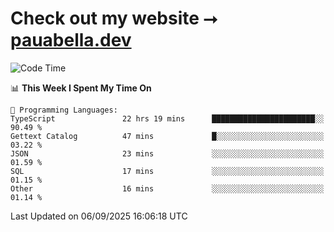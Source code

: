 # Check out my website ⭢ [pauabella.dev](https://pauabella.dev)

<!--START_SECTION:waka-->
![Code Time](http://img.shields.io/badge/Code%20Time-4%2C761%20hrs%2042%20mins-blue)

📊 **This Week I Spent My Time On** 

```text
💬 Programming Languages: 
TypeScript               22 hrs 19 mins      ███████████████████████░░   90.49 % 
Gettext Catalog          47 mins             █░░░░░░░░░░░░░░░░░░░░░░░░   03.22 % 
JSON                     23 mins             ░░░░░░░░░░░░░░░░░░░░░░░░░   01.59 % 
SQL                      17 mins             ░░░░░░░░░░░░░░░░░░░░░░░░░   01.15 % 
Other                    16 mins             ░░░░░░░░░░░░░░░░░░░░░░░░░   01.14 % 
```


 Last Updated on 06/09/2025 16:06:18 UTC
<!--END_SECTION:waka-->
